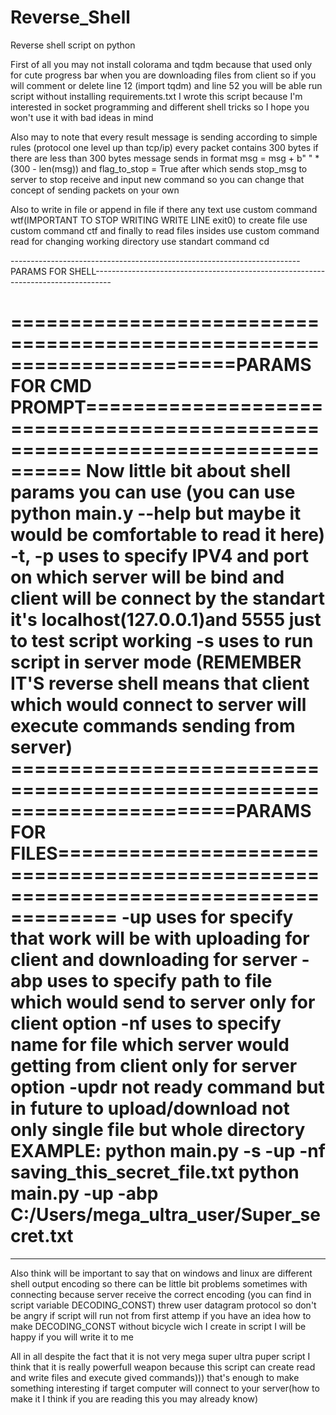 # Reverse_Shell
Reverse shell script on python

First of all you may not install colorama and tqdm because that used only for cute progress bar when you are downloading files from client so if you
will comment or delete line 12 (import tqdm) and line 52 you will be able run script without installing requirements.txt
I wrote this script because I'm interested in socket programming and different shell tricks so I hope you won't use it with bad ideas in mind

Also may to note that every result message is sending according to simple rules (protocol one level up than tcp/ip) every packet contains 300 bytes if there
are less than 300 bytes message sends in format msg = msg + b" " * (300 - len(msg)) and flag_to_stop = True after which sends stop_msg to server to stop receive and 
input new command so you can change that concept of sending packets on your own

Also to write in file or append in file if there any text use custom command wtf(IMPORTANT TO STOP WRITING WRITE LINE exit0) 
to create file use custom command ctf and finally to read files insides use custom command read for changing working directory use standart command cd

------------------------------------------------------------------------PARAMS FOR SHELL----------------------------------------------------------------------------------

=======================================================================PARAMS FOR CMD PROMPT==============================================================================
Now little bit about shell params you can use (you can use python main.y --help but maybe it would be comfortable to read it here)
-t, -p uses to specify IPV4 and port on which server will be bind and client will be connect by the standart it's localhost(127.0.0.1)and 5555 just to test script working
-s uses to run script in server mode (REMEMBER IT'S reverse shell means that client which would connect to server will execute commands sending from server)
=======================================================================PARAMS FOR FILES===================================================================================
-up uses for specify that work will be with uploading for client and downloading for server
-abp uses to specify path to file which would send to server only for client option
-nf uses to specify name for file which server would getting from client only for server option
-updr not ready command but in future to upload/download not only single file but whole directory
EXAMPLE: 
python main.py -s -up -nf saving_this_secret_file.txt
python main.py -up -abp C:/Users/mega_ultra_user/Super_secret.txt
=======================================================================================================================================================================

------------------------------------------------------------------------------------------------------------------------------------------------------------------------

Also think will be important to say that on windows and linux are different shell output encoding so there can be little bit problems sometimes with connecting because
server receive the correct encoding (you can find in script variable DECODING_CONST) threw user datagram protocol so don't be angry if script will run not from first
attemp if you have an idea how to make DECODING_CONST without bicycle wich I create in script I will be happy if you will write it to me

All in all despite the fact that it is not very mega super ultra puper script I think that it is really powerfull weapon because this script can create read and write
files and execute gived commands)))
that's enough to make something interesting if target computer will connect to your server(how to make it I think if you are reading this you may already know)

